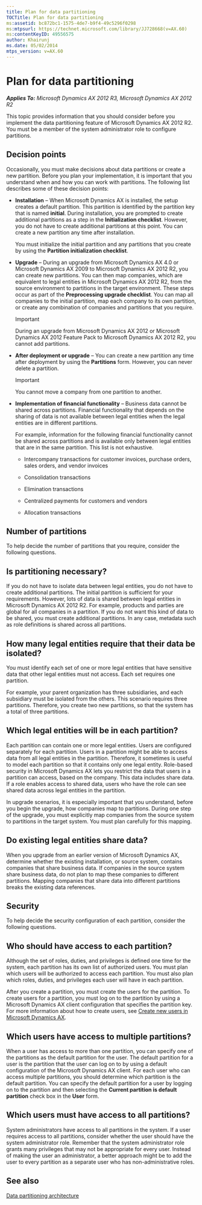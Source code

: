 ```yaml
---
title: Plan for data partitioning
TOCTitle: Plan for data partitioning
ms:assetid: bc872bc1-1575-4de7-b9f4-49c5296f0298
ms:mtpsurl: https://technet.microsoft.com/library/JJ728668(v=AX.60)
ms:contentKeyID: 49556575
author: Khairunj
ms.date: 05/02/2014
mtps_version: v=AX.60
---
```


# Plan for data partitioning 


_**Applies To:** Microsoft Dynamics AX 2012 R3, Microsoft Dynamics AX 2012 R2_

This topic provides information that you should consider before you implement the data partitioning feature of Microsoft Dynamics AX 2012 R2. You must be a member of the system administrator role to configure partitions.

## Decision points

Occasionally, you must make decisions about data partitions or create a new partition. Before you plan your implementation, it is important that you understand when and how you can work with partitions. The following list describes some of these decision points:

  - **Installation** – When Microsoft Dynamics AX is installed, the setup creates a default partition. This partition is identified by the partition key that is named **initial**. During installation, you are prompted to create additional partitions as a step in the **Initialization checklist**. However, you do not have to create additional partitions at this point. You can create a new partition any time after installation.
    
    You must initialize the initial partition and any partitions that you create by using the **Partition initialization checklist**.

  - **Upgrade** – During an upgrade from Microsoft Dynamics AX 4.0 or Microsoft Dynamics AX 2009 to Microsoft Dynamics AX 2012 R2, you can create new partitions. You can then map companies, which are equivalent to legal entities in Microsoft Dynamics AX 2012 R2, from the source environment to partitions in the target environment. These steps occur as part of the **Preprocessing upgrade checklist**. You can map all companies to the initial partition, map each company to its own partition, or create any combination of companies and partitions that you require.
    

    > [!IMPORTANT]
    > <P>During an upgrade from Microsoft Dynamics AX 2012 or Microsoft Dynamics AX 2012 Feature Pack to Microsoft Dynamics AX 2012 R2, you cannot add partitions.</P>



  - **After deployment or upgrade** – You can create a new partition any time after deployment by using the **Partitions** form. However, you can never delete a partition.
    

    > [!IMPORTANT]
    > <P>You cannot move a company from one partition to another.</P>



  - **Implementation of financial functionality** – Business data cannot be shared across partitions. Financial functionality that depends on the sharing of data is not available between legal entities when the legal entities are in different partitions.
    
    For example, information for the following financial functionality cannot be shared across partitions and is available only between legal entities that are in the same partition. This list is not exhaustive.
    
      - Intercompany transactions for customer invoices, purchase orders, sales orders, and vendor invoices
    
      - Consolidation transactions
    
      - Elimination transactions
    
      - Centralized payments for customers and vendors
    
      - Allocation transactions

## Number of partitions

To help decide the number of partitions that you require, consider the following questions.

## Is partitioning necessary?

If you do not have to isolate data between legal entities, you do not have to create additional partitions. The initial partition is sufficient for your requirements. However, lots of data is shared between legal entities in Microsoft Dynamics AX 2012 R2. For example, products and parties are global for all companies in a partition. If you do not want this kind of data to be shared, you must create additional partitions. In any case, metadata such as role definitions is shared across all partitions.

## How many legal entities require that their data be isolated?

You must identify each set of one or more legal entities that have sensitive data that other legal entities must not access. Each set requires one partition.

For example, your parent organization has three subsidiaries, and each subsidiary must be isolated from the others. This scenario requires three partitions. Therefore, you create two new partitions, so that the system has a total of three partitions.

## Which legal entities will be in each partition?

Each partition can contain one or more legal entities. Users are configured separately for each partition. Users in a partition might be able to access data from all legal entities in the partition. Therefore, it sometimes is useful to model each partition so that it contains only one legal entity. Role-based security in Microsoft Dynamics AX lets you restrict the data that users in a partition can access, based on the company. This data includes share data. If a role enables access to shared data, users who have the role can see shared data across legal entities in the partition.

In upgrade scenarios, it is especially important that you understand, before you begin the upgrade, how companies map to partitions. During one step of the upgrade, you must explicitly map companies from the source system to partitions in the target system. You must plan carefully for this mapping.

## Do existing legal entities share data?

When you upgrade from an earlier version of Microsoft Dynamics AX, determine whether the existing installation, or source system, contains companies that share business data. If companies in the source system share business data, do not plan to map these companies to different partitions. Mapping companies that share data into different partitions breaks the existing data references.

## Security

To help decide the security configuration of each partition, consider the following questions.

## Who should have access to each partition?

Although the set of roles, duties, and privileges is defined one time for the system, each partition has its own list of authorized users. You must plan which users will be authorized to access each partition. You must also plan which roles, duties, and privileges each user will have in each partition.

After you create a partition, you must create the users for the partition. To create users for a partition, you must log on to the partition by using a Microsoft Dynamics AX client configuration that specifies the partition key. For more information about how to create users, see [Create new users in Microsoft Dynamics AX](create-new-users-in-microsoft-dynamics-ax.md).

## Which users have access to multiple partitions?

When a user has access to more than one partition, you can specify one of the partitions as the default partition for the user. The default partition for a user is the partition that the user can log on to by using a default configuration of the Microsoft Dynamics AX client. For each user who can access multiple partitions, you should determine which partition is the default partition. You can specify the default partition for a user by logging on to the partition and then selecting the **Current partition is default partition** check box in the **User** form.

## Which users must have access to all partitions?

System administrators have access to all partitions in the system. If a user requires access to all partitions, consider whether the user should have the system administrator role. Remember that the system administrator role grants many privileges that may not be appropriate for every user. Instead of making the user an administrator, a better approach might be to add the user to every partition as a separate user who has non-administrative roles.

## See also

[Data partitioning architecture](data-partitioning-architecture.md)

  


